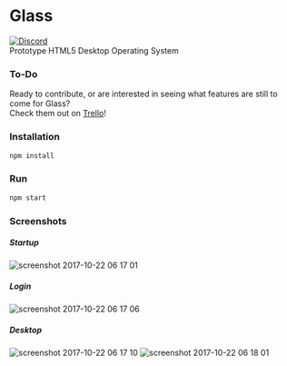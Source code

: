 # Glass
[![Discord](https://discordapp.com/api/guilds/292970618834649088/embed.png)](https://discord.gg/jD5V5EH)  
Prototype HTML5 Desktop Operating System  

### To-Do
Ready to contribute, or are interested in seeing what features are still to come for Glass?  
Check them out on [Trello](https://trello.com/b/KkOzOtSF/glass2)! 

### Installation
```bash
npm install
```

### Run
```bash
npm start
```

### Screenshots
##### Startup
![screenshot 2017-10-22 06 17 01](https://user-images.githubusercontent.com/6291467/31855180-fd854484-b6f0-11e7-942d-055826782863.png)

##### Login
![screenshot 2017-10-22 06 17 06](https://user-images.githubusercontent.com/6291467/31855181-fdb142dc-b6f0-11e7-8046-c47453412705.png)

##### Desktop
![screenshot 2017-10-22 06 17 10](https://user-images.githubusercontent.com/6291467/31855182-fddc607a-b6f0-11e7-8b4d-ce81b052a2df.png)
![screenshot 2017-10-22 06 18 01](https://user-images.githubusercontent.com/6291467/31855183-fe094be4-b6f0-11e7-8132-4029283014c4.png)
